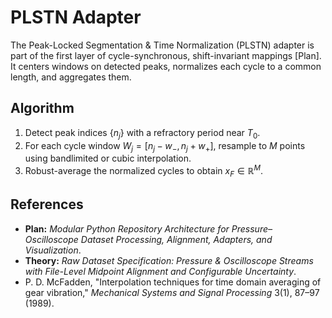 # PLSTN Adapter

The Peak-Locked Segmentation & Time Normalization (PLSTN) adapter is part of the first layer of cycle-synchronous, shift-invariant mappings [Plan]. It centers windows on detected peaks, normalizes each cycle to a common length, and aggregates them.

## Algorithm
1. Detect peak indices $\{n_j\}$ with a refractory period near $T_0$.
2. For each cycle window $W_j=[n_j-w_-, n_j+w_+]$, resample to $M$ points using bandlimited or cubic interpolation.
3. Robust-average the normalized cycles to obtain $x_F \in \mathbb{R}^M$.

## References
- **Plan:** *Modular Python Repository Architecture for Pressure–Oscilloscope Dataset Processing, Alignment, Adapters, and Visualization*.
- **Theory:** *Raw Dataset Specification: Pressure & Oscilloscope Streams with File-Level Midpoint Alignment and Configurable Uncertainty*.
- P. D. McFadden, "Interpolation techniques for time domain averaging of gear vibration," *Mechanical Systems and Signal Processing* 3(1), 87–97 (1989).
